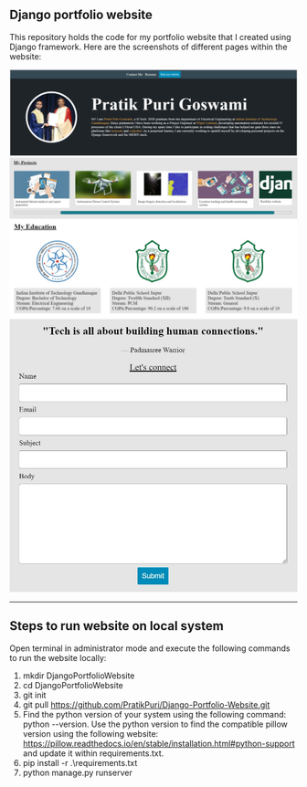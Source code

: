 Django portfolio website
---
This repository holds the code for my portfolio website that I created using Django framework. Here are the screenshots of different pages within the website:

![Introduction](https://github.com/PratikPuri/Django-Portfolio-Website/blob/master/static/images/Screenshot1.jpg)
![Projects](https://github.com/PratikPuri/Django-Portfolio-Website/blob/master/static/images/Screenshot2.jpg)
![Education](https://github.com/PratikPuri/Django-Portfolio-Website/blob/master/static/images/Screenshot3.jpg)
![Contact Me](https://github.com/PratikPuri/Django-Portfolio-Website/blob/master/static/images/Screenshot4.jpg)

---
Steps to run website on local system
---
Open terminal in administrator mode and execute the following commands to run the website locally:

1. mkdir DjangoPortfolioWebsite
2. cd DjangoPortfolioWebsite
3. git init
4. git pull https://github.com/PratikPuri/Django-Portfolio-Website.git
5. Find the python version of your system using the following command: python --version. Use the python version to find the compatible pillow version using the following website: https://pillow.readthedocs.io/en/stable/installation.html#python-support and update it within requirements.txt.
6. pip install -r .\requirements.txt
7. python manage.py runserver
